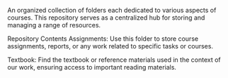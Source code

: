 
An organized collection of folders each dedicated to various aspects of courses. This repository serves as a centralized hub for storing and managing a range of resources.

Repository Contents
Assignments: Use this folder to store course assignments, reports, or any work related to specific tasks or courses.

Textbook: Find the textbook or reference materials used in the context of our work, ensuring access to important reading materials.
